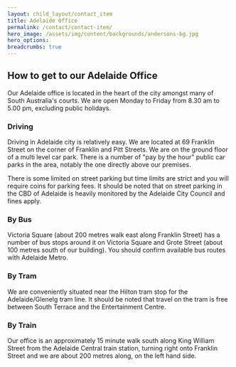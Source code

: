 ```yaml
---
layout: child_layout/contact_item
title: Adelaide Office
permalink: /contact/contact-item/
hero_image: /assets/img/content/backgrounds/andersons-bg.jpg
hero_options:
breadcrumbs: true
---
```


## How to get to our Adelaide Office

Our Adelaide office is located in the heart of the city amongst many of South Australia's courts.
We are open Monday to Friday from 8.30 am to 5.00 pm, excluding public holidays.

### Driving

Driving in Adelaide city is relatively easy. We are located at 69 Franklin Street on the corner of Franklin and Pitt Streets. We are on the ground floor of a multi level car park. There is a number of "pay by the hour" public car parks in the area, notably the one directly above our premises.

There is some limited on street parking but time limits are strict and you will require coins for parking fees.  It should be noted that on street parking in the CBD of Adelaide is heavily monitored by the Adelaide City Council and fines apply.

### By Bus

Victoria Square (about 200 metres walk east along Franklin Street) has a number of bus stops around it on Victoria Square and Grote Street (about 100 metres south of our building).  You should confirm available bus routes with Adelaide Metro.

### By Tram

We are conveniently situated near the Hilton tram stop for the Adelaide/Glenelg tram line. It should be noted that travel on the tram is free between South Terrace and the Entertainment Centre.

### By Train

Our office is an approximately 15 minute walk south along King William Street from the Adelaide Central train station, turning right onto Franklin Street and we are about 200 metres along, on the left hand side.